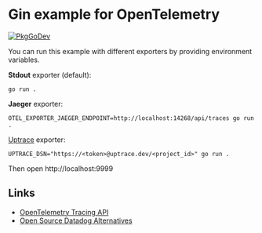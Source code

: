 # Gin example for OpenTelemetry

[![PkgGoDev](https://pkg.go.dev/badge/go.opentelemetry.io/contrib/instrumentation/github.com/gin-gonic/gin/otelgin)](https://pkg.go.dev/go.opentelemetry.io/contrib/instrumentation/github.com/gin-gonic/gin/otelgin)

You can run this example with different exporters by providing environment variables.

**Stdout** exporter (default):

```shell
go run .
```

**Jaeger** exporter:

```shell
OTEL_EXPORTER_JAEGER_ENDPOINT=http://localhost:14268/api/traces go run .
```

[Uptrace](https://github.com/middleware-labs/uptrace/) exporter:

```shell
UPTRACE_DSN="https://<token>@uptrace.dev/<project_id>" go run .
```

Then open http://localhost:9999

## Links

- [OpenTelemetry Tracing API](https://uptrace.dev/opentelemetry/go-tracing.html)
- [Open Source Datadog Alternatives](https://uptrace.dev/blog/open-source-datadog-alternatives.html)
